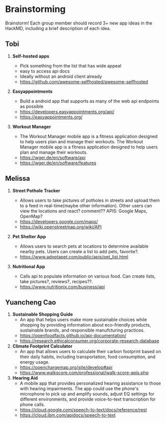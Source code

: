 # Brainstorming


Brainstorm! Each group member should record 3+ new app ideas in the HackMD, including a brief description of each idea.


## Tobi
1. **Self-hosted apps**
    - Pick something from the list that has wide appeal
    - easy to access api docs
    - Ideally without an android client already
    - https://github.com/awesome-selfhosted/awesome-selfhosted

2. **Easyappointments**
    - Build a android app that supports as many of the web api endpoints as possible
    - https://developers.easyappointments.org/api/
    - https://easyappointments.org/
3. **Workout Manager**
    - The Workout Manager mobile app is a fitness application designed to help users plan and manage their workouts. The Workout Manager mobile app is a fitness application designed to help users plan and manage their workouts. 
    - https://wger.de/en/software/api
    - https://wger.de/en/software/features



## Melissa

1. **Street Pothole Tracker**
    - Allows users to take pictures of potholes in streets and upload them to a feed in real-time(maybe other information). Other users can view the locations and react? comment?? APIS: Google Maps, OpenMap?
    - https://developers.google.com/maps/
    - https://wiki.openstreetmap.org/wiki/API

2. **Pet Shelter App**
    - Allows users to search pets at locations to determine available nearby pets. Users can create a list to add pets, favorite?.
    -   https://www.adoptapet.com/public/apis/pet_list.html

3. **Nutritional App**
    - Calls api to populate information on various food. Can create lists, take pictures?, reviews?, recipes??.
    - https://www.nutritionix.com/business/api


## Yuancheng Cao
1. **Sustainable Shopping Guide**
    - An app that helps users make more sustainable choices while shopping by providing information about eco-friendly products, sustainable brands, and responsible manufcturing practices.
    - https://openfoodfacts.github.io/api-documentation/
    - https://research.ethicalconsumer.org/corporate-research-database
2. **Climate Footprint Calculator**
    -    An app that allows users to calculate their carbon footprint based on their daily habits, including transportation, food consumption, and energy usage.
    -    https://openchargemap.org/site/develop#api
    -    https://www.walkscore.com/professional/walk-score-apis.php
3. **Hearing Aid**
    -    A mobile app that provides personalized hearing assistance to those with hearing impairments. The app could use the phone's microphone to pick up and amplify sounds, adjust EQ settings for different environments, and provide voice-to-text transcription for phone calls.
    -    https://cloud.google.com/speech-to-text/docs/reference/rest
    -    https://cloud.ibm.com/apidocs/speech-to-text

